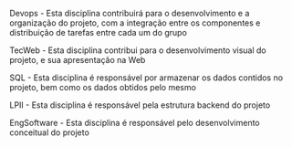 Devops - Esta disciplina contribuirá para o desenvolvimento e a organização do projeto, 
com a integração entre os componentes e distribuição de tarefas entre cada um do grupo 

TecWeb - Esta disciplina contribui para o desenvolvimento visual do projeto, e sua apresentação na Web

SQL - Esta disciplina é responsável por armazenar os dados contidos no projeto, bem como os dados obtidos pelo mesmo

LPII - Esta disciplina é responsável pela estrutura backend do projeto

EngSoftware - Esta disciplina é responsável pelo desenvolvimento conceitual do projeto
